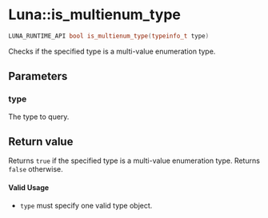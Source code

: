 # Luna::is_multienum_type

```c++
LUNA_RUNTIME_API bool is_multienum_type(typeinfo_t type)
```

Checks if the specified type is a multi-value enumeration type. 



## Parameters
### type
The type to query. 

## Return value
Returns `true` if the specified type is a multi-value enumeration type. Returns `false` otherwise. 

#### Valid Usage
* `type` must specify one valid type object. 

